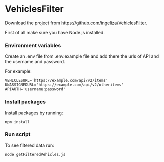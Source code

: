 # VehiclesFilter

Download the project from https://github.com/ingeliza/VehiclesFilter.

First of all make sure you have Node.js installed.

### Environment variables
Create an .env file from .env.example file and add there the urls of API and the username and password.

For example:<br>
```
VEHICLESURL='https://example.com/api/v2/items'
UNASSIGNEDURL='https://example.com/api/v2/otheritems'
APIAUTH='username:password'
```

### Install packages
Install packages by running:
```
npm install
```

### Run script
To see filtered data run:
```
node getFilteredVehicles.js
```
